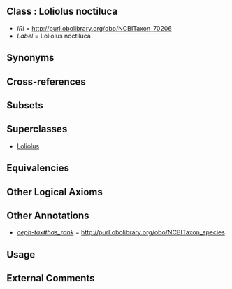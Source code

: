 
## Class : Loliolus noctiluca

 * *IRI* = http://purl.obolibrary.org/obo/NCBITaxon_70206
 * *Label* = Loliolus noctiluca

## Synonyms


## Cross-references


## Subsets


## Superclasses

 * [Loliolus](../../NCBITaxon/17/NCBITaxon_55717.md)

## Equivalencies


## Other Logical Axioms


## Other Annotations

 * *[ceph-tax#has_rank](../../ceph-tax#has/nk/ceph-tax#has_rank.md)* = http://purl.obolibrary.org/obo/NCBITaxon_species

## Usage


## External Comments

